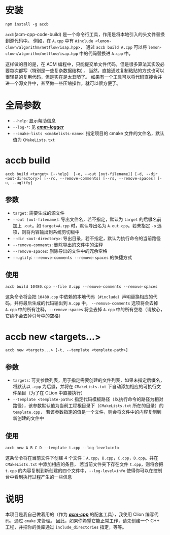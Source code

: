 # 安装
```
npm install -g accb
```


`accb`(acm-cpp-code-build) 是一个命令行工具，作用是将本地引入的头文件替换到源代码中。
例如，在 `A.cpp` 中有 `#include <lemon-clown/algorithm/netflow/isap.hpp>`，
通过 `accb build A.cpp` 可以将 `lemon-clown/algorithm/netflow/isap.hpp` 中的代码替换进 `A.cpp` 中。

这样做的目的是，在 ACM 编程中，只能提交单文件代码，但是很多算法其实没必要每次都写（特别是一些复杂数据结构），
当然，直接通过复制粘贴的方式也可以很轻易的复用代码，但是实在是太丑陋了。
如果有一个工具可以将代码直接合并进一个源文件中，甚至做一些压缩操作，就可以很方便了。


# 全局参数
* `--help`: 显示帮助信息
* `--log-*`: 见 ***[emm-logger](https://www.npmjs.com/package/emm-logger)***
* `--cmake-lists <cmakelists-name>`: 指定项目的 cmake 文件的文件名，默认值为 `CMakeLists.txt`


# accb build <target>
```
accb build <target> [--help]  [-o, --out [out-filename]] [-d, --dir <out-directory>] [--rc, --remove-comments] [--rs, --remove-spaces] [-u, --uglify]
```

## 参数
* `target`: 需要生成的源文件
* `--out [out-filename]`: 导出文件名，若不指定，默认为 `target` 的后缀名前加上 `.out`。如 `target=A.cpp` 时，默认导出名为 `A.out.cpp`。若未指定 `-o` 选项，则将内容输出到系统剪切板中
* `--dir <out-directory>`: 导出目录，若不指定，默认为执行命令的当前路径
* `--remove-comments`: 删除导出的文件中的注释
* `--remove-spaces`: 删除导出的文件中的冗余空格
* `--uglify`: `--remove-comments --remove-spaces` 的快捷方式


## 使用
```shell
accb build 10480.cpp --file A.cpp --remove-comments --remove-spaces
```
这条命令将会把 `10480.cpp` 中依赖的本地代码（`#include`）声明替换相应的代码，并将最后生成的代码输出到 `A.cpp` 中，
`--remove-comments` 选项将会去掉 `A.cpp` 中的所有注释，`--remove-spaces` 将会去掉 `A.cpp` 中的所有空格（请放心，它绝不会去掉引号中的空格）


# accb new <targets...>
```
accb new <targets...> [-t, --template <template-path>]
```

## 参数
* `targets`: 可变参数列表，用于指定需要创建的文件列表，如果未指定后缀名， 将默认以 `.cpp` 为后缀，并将在 `CMakeLists.txt` 下自动添加相应的可执行文件条目（为了在 CLion 中直接执行）
* `--template <template-path>`: 指定代码模板路径（以执行命令的路径为相对路径），该参数默认值为当前工程根目录下（`CMakeLists.txt` 所在的目录）的 `template.cpp`，
若该参数指定的值是一个文件，则会将文件中的内容复制到新创建的文件中

## 使用
```shell
accb new A B C D --template t.cpp --log-level=info
```
这条命令将在当前文件下创建 4 个文件：`A.cpp`，`B.cpp`，`C.cpp`，`D.cpp`。并在 `CMakeLists.txt` 中添加相应的条目，
若当前文件夹下存在文件 `t.cpp`，则将会把 `t.cpp` 的内容复制到新创建的四个文件中，`--log-level=info` 使得你可以在控制台中看到执行过程产生的一些信息


# 说明
本项目是我自己做着用的（作为 ***[acm-cpp](https://github.com/LittleClown/acm-cpp)*** 的配套工具），我使用 Clion 编写代码，通过 `cmake` 来管理。
因此，如果你希望它能正常工作，请先创建一个 C++ 工程，并把你的类库通过 `include_directories` 指定，等等。
